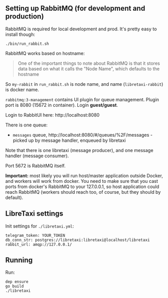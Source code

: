 ## Setting up RabbitMQ (for development and production)

RabbitMQ is required for local development and prod. It's pretty easy to install though:

```
./bin/run_rabbit.sh
```

RabbitMQ works based on hostname:

> One of the important things to note about RabbitMQ is that it stores data based on what it calls the "Node Name", which defaults to the hostname

So `my-rabbit` in `run_rabbit.sh` is node name, and name (`libretaxi-rabbit`) is docker name.

`rabbitmq:3-management` contains UI plugin for queue management. Plugin port is 8080 (15672 in container).
Login **guest/guest**.

Login to RabbitUI here: http://localhost:8080

There is one queue:

* `messages` queue, http://localhost:8080/#/queues/%2F/messages - picked up by message handler, enqueued by libretaxi

Note that there is one libretaxi (message producer), and one message handler (message consumer).

Port 5672 is RabbitMQ itself.

**Important:** most likely you will run host/master application outside Docker, and workers will work
from docker. You need to make sure that you cast ports from docker's RabbitMQ to your 127.0.0.1, so host
application could reach RabbitMQ (workers should reach too, of course, but they should by default).

## LibreTaxi settings

Init settings for `./libretaxi.yml`:

```
telegram_token: YOUR_TOKEN
db_conn_str: postgres://libretaxi:libretaxi@localhost/libretaxi
rabbit_url: amqp://127.0.0.1/
```

## Running

Run:

```
dep ensure
go build
./libretaxi
```
